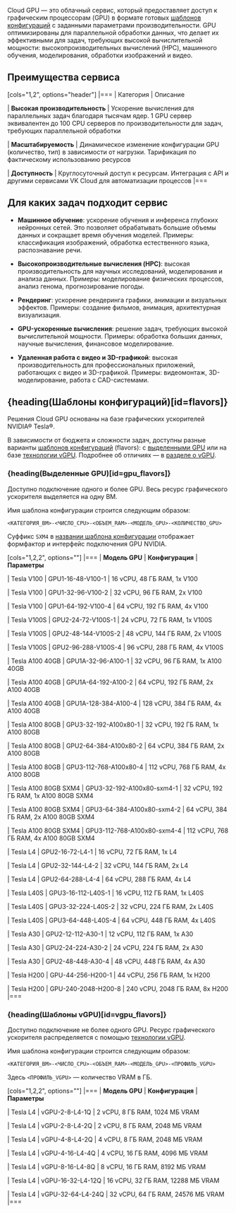 Cloud GPU — это облачный сервис, который предоставляет доступ к графическим процессорам (GPU) в формате готовых [шаблонов конфигураций](#gpu_flavors) с заданными параметрами производительности. GPU оптимизированы для параллельной обработки данных, что делает их эффективными для задач, требующих высокой вычислительной мощности: высокопроизводительных вычислений (HPC), машинного обучения, моделирования, обработки изображений и видео.

## Преимущества сервиса

[cols="1,2", options="header"]
|===
| Категория
| Описание

| **Высокая производительность**
| Ускорение вычисления для параллельных задач благодаря тысячам ядер. 
1 GPU сервер эквивалентен до 100 CPU серверов по производительности для задач, требующих параллельной обработки

| **Масштабируемость**
| Динамическое изменение конфигурации GPU (количество, тип) в зависимости от нагрузки. 
Тарификация по фактическому использованию ресурсов

| **Доступность**
| Круглосуточный доступ к ресурсам. 
Интеграция с API и другими сервисами VK Cloud для автоматизации процессов
|===

## Для каких задач подходит сервис

- **Машинное обучение**: ускорение обучения и инференса глубоких нейронных сетей. Это позволяет обрабатывать большие объемы данных и сокращает время обучения моделей. Примеры: классификация изображений, обработка естественного языка, распознавание речи.

- **Высокопроизводительные вычисления (HPC)**: высокая производительность для научных исследований, моделирования и анализа данных. Примеры: моделирование физических процессов, анализ генома, прогнозирование погоды.

- **Рендеринг**: ускорение рендеринга графики, анимации и визуальных эффектов. Примеры: создание фильмов, анимация, архитектурная визуализация.

- **GPU-ускоренные вычисления**: решение задач, требующих высокой вычислительной мощности. Примеры: обработка больших данных, научные вычисления, финансовое моделирование.

- **Удаленная работа с видео и 3D-графикой**: высокая производительность для профессиональных приложений, работающих с видео и 3D-графикой. Примеры: видеомонтаж, 3D-моделирование, работа с CAD-системами.

## {heading(Шаблоны конфигураций)[id=flavors]}

Решения Cloud GPU основаны на базе графических ускорителей NVIDIA® Tesla®. 

В зависимости от бюджета и сложности задач, доступны разные варианты [шаблонов конфигураций](/ru/computing/iaas/concepts/vm/flavor) (flavors): с [выделенными GPU](#gpu_flavors) или на базе [технологии vGPU](#vgpu_flavors). Подробнее об отличиях — в [разделе о vGPU](/ru/computing/gpu/concepts/vgpu).

### {heading(Выделенные GPU)[id=gpu_flavors]}

Доступно подключение одного и более GPU. Весь ресурс графического ускорителя выделяется на одну ВМ.

Имя шаблона конфигурации строится следующим образом:

```plaintext
<КАТЕГОРИЯ_ВМ>-<ЧИСЛО_CPU>-<ОБЪЕМ_RAM>-<МОДЕЛЬ_GPU>-<КОЛИЧЕСТВО_GPU>
```

Суффикс `SXM4` в [названии шаблона конфигурации](/ru/computing/iaas/concepts/vm/flavor#flavor_names) отображает формфактор и интерфейс подключения GPU NVIDIA.

[cols="1,2,2", options=""]
|===
| **Модель GPU**
| **Конфигурация** 
| **Параметры** 

| Tesla V100
| GPU1-16-48-V100-1
| 16 vCPU, 48 ГБ RAM, 1x V100

| Tesla V100
| GPU1-32-96-V100-2
| 32 vCPU, 96 ГБ RAM, 2x V100

| Tesla V100
| GPU1-64-192-V100-4
| 64 vCPU, 192 ГБ RAM, 4x V100

| Tesla V100S
| GPU2-24-72-V100S-1
| 24 vCPU, 72 ГБ RAM, 1x V100S

| Tesla V100S
| GPU2-48-144-V100S-2
| 48 vCPU, 144 ГБ RAM, 2x V100S

| Tesla V100S
| GPU2-96-288-V100S-4
| 96 vCPU, 288 ГБ RAM, 4x V100S

| Tesla A100 40GB
| GPU1A-32-96-A100-1
| 32 vCPU, 96 ГБ RAM, 1x A100 40GB

| Tesla A100 40GB
| GPU1A-64-192-A100-2
| 64 vCPU, 192 ГБ RAM, 2x A100 40GB

| Tesla A100 40GB
| GPU1A-128-384-A100-4
| 128 vCPU, 384 ГБ RAM, 4x A100 40GB

| Tesla A100 80GB
| GPU3-32-192-A100x80-1
| 32 vCPU, 192 ГБ RAM, 1x A100 80GB

| Tesla A100 80GB
| GPU2-64-384-A100x80-2
| 64 vCPU, 384 ГБ RAM, 2x A100 80GB

| Tesla A100 80GB
| GPU3-112-768-A100x80-4
| 112 vCPU, 768 ГБ RAM, 4x A100 80GB

| Tesla A100 80GB SXM4
| GPU3-32-192-A100x80-sxm4-1
| 32 vCPU, 192 ГБ RAM, 1x A100 80GB SXM4

| Tesla A100 80GB SXM4
| GPU3-64-384-A100x80-sxm4-2
| 64 vCPU, 384 ГБ RAM, 2x A100 80GB SXM4

| Tesla A100 80GB SXM4
| GPU3-112-768-A100x80-sxm4-4
| 112 vCPU, 768 ГБ RAM, 4x A100 80GB SXM4

| Tesla L4
| GPU2-16-72-L4-1
| 16 vCPU, 72 ГБ RAM, 1x L4

| Tesla L4
| GPU2-32-144-L4-2
| 32 vCPU, 144 ГБ RAM, 2x L4

| Tesla L4
| GPU2-64-288-L4-4
| 64 vCPU, 288 ГБ RAM, 4x L4

| Tesla L40S
| GPU3-16-112-L40S-1
| 16 vCPU, 112 ГБ RAM, 1x L40S

| Tesla L40S
| GPU3-32-224-L40S-2
| 32 vCPU, 224 ГБ RAM, 2x L40S

| Tesla L40S
| GPU3-64-448-L40S-4
| 64 vCPU, 448 ГБ RAM, 4x L40S

| Tesla A30
| GPU2-12-112-A30-1
| 12 vCPU, 112 ГБ RAM, 1x A30

| Tesla A30
| GPU2-24-224-A30-2
| 24 vCPU, 224 ГБ RAM, 2x A30

| Tesla A30
| GPU2-48-448-A30-4
| 48 vCPU, 448 ГБ RAM, 4x A30

| Tesla H200
| GPU-44-256-H200-1
| 44 vCPU, 256 ГБ RAM, 1x H200

| Tesla H200
| GPU-240-2048-H200-8
| 240 vCPU, 2048 ГБ RAM, 8x H200
|===

### {heading(Шаблоны vGPU)[id=vgpu_flavors]}

Доступно подключение не более одного GPU. Ресурс графического ускорителя распределяется с помощью [технологии vGPU](/ru/computing/gpu/concepts/vgpu).

Имя шаблона конфигурации строится следующим образом:

```plaintext
<КАТЕГОРИЯ_ВМ>-<ЧИСЛО_CPU>-<ОБЪЕМ_RAM>-<МОДЕЛЬ_GPU>-<ПРОФИЛЬ_VGPU>
```

Здесь `<ПРОФИЛЬ_VGPU>`  — количество VRAM в ГБ.

[cols="1,2,2", options=""]
|===
| **Модель GPU**
| **Конфигурация** 
| **Параметры** 

| Tesla L4
| vGPU-2-8-L4-1Q
| 2 vCPU, 8 ГБ RAM, 1024 МБ VRAM 

| Tesla L4
| vGPU-2-8-L4-2Q
| 2 vCPU, 8 ГБ RAM, 2048 МБ VRAM

| Tesla L4
| vGPU-4-8-L4-2Q
| 4 vCPU, 8 ГБ RAM, 2048 МБ VRAM

| Tesla L4
| vGPU-4-16-L4-4Q
| 4 vCPU, 16 ГБ RAM, 4096 МБ VRAM

| Tesla L4
| vGPU-8-16-L4-8Q
| 8 vCPU, 16 ГБ RAM, 8192 МБ VRAM

| Tesla L4
| vGPU-16-32-L4-12Q
| 16 vCPU, 32 ГБ RAM, 12288 МБ VRAM

| Tesla L4
| vGPU-32-64-L4-24Q
| 32 vCPU, 64 ГБ RAM, 24576 МБ VRAM
|===